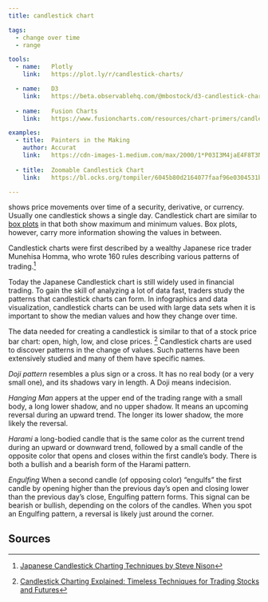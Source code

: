 ```yaml
---
title: candlestick chart

tags:
  - change over time
  - range

tools:
  - name:   Plotly
    link:   https://plot.ly/r/candlestick-charts/

  - name:   D3
    link:   https://beta.observablehq.com/@mbostock/d3-candlestick-chart
    
  - name:   Fusion Charts
    link:   https://www.fusioncharts.com/resources/chart-primers/candlestick-chart

examples:
  - title:  Painters in the Making 
    author: Accurat
    link:   https://cdn-images-1.medium.com/max/2000/1*P03I3M4jaE4F8T3N67G39w.jpeg
    
  - title:  Zoomable Candlestick Chart
    link:   https://bl.ocks.org/tompiler/6045b80d2164077faaf96e0304531bba

---
```


shows price movements over time of a security, derivative, or currency. Usually one candlestick shows a single day.
Candlestick chart are similar to [box plots](/box-plot) in that both show maximum and minimum values. Box plots, however, carry more information showing the values in between. 

<!--more-->

Candlestick charts were first described by a wealthy Japanese rice trader Munehisa Homma, who wrote 160 rules describing various patterns of trading.[^nison]


Today the Japanese Candlestick chart is still widely used in financial trading. To gain the skill of analyzing a lot of data fast, traders study the patterns that candlestick charts can form. In infographics and data visualization, candlestick charts can be used with large data sets when it is important to show the median values and how they change over time.


The data needed for creating a candlestick is similar to that of a stock price bar chart:  open, high, low, and close prices. [^morris]
Candlestick charts are used to discover patterns in the change of values. Such patterns have been extensively studied and many of them have specific names.

*Doji pattern* resembles a plus sign or a cross. It has no real body (or a very small one), and its shadows vary in length. A Doji means indecision.

*Hanging Man* appers at the upper end of the trading range with a small body, a long lower shadow, and no upper shadow. It means an upcoming reversal during an upward trend. The longer its lower shadow, the more likely the reversal.

*Harami* a long-bodied candle that is the same color as the current trend during an upward or downward trend, followed by a small candle of the opposite color that opens and closes within the first candle’s body. There is both a bullish and a bearish form of the Harami pattern.

*Engulfing* When a second candle (of opposing color) “engulfs” the first candle by opening higher than the previous day’s open and closing lower than the previous day’s close, Engulfing pattern forms. This signal can be bearish or bullish, depending on the colors of the candles. When you spot an Engulfing pattern, a reversal is likely just around the corner.


## Sources
[^morris]: [Candlestick Charting Explained: Timeless Techniques for Trading Stocks and Futures](http://wordpress1.rm7mills.com/notasaham/wp-content/uploads/sites/3/2017/08/Candlestick-Charting-Explained-Gregory-Morris.pdf)
[^nison]: [Japanese Candlestick Charting Techniques by Steve Nison](https://www.forexfactory.com/attachment.php/2269015?attachmentid=2269015&d=1492350521)
